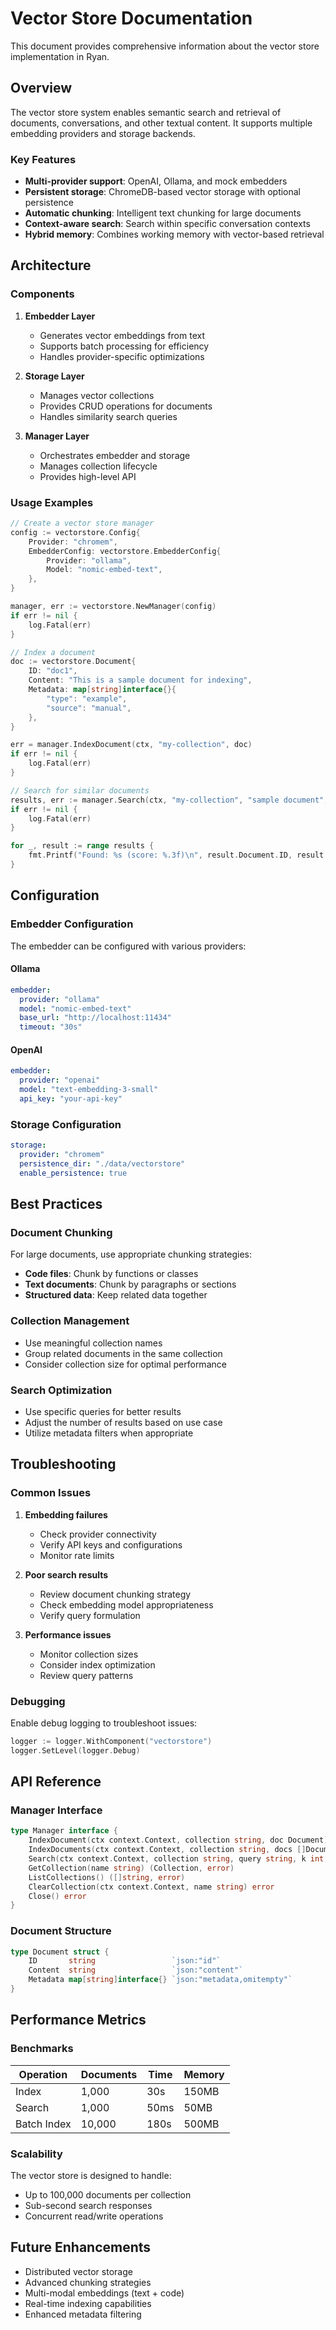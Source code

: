 # Vector Store Documentation

This document provides comprehensive information about the vector store implementation in Ryan.

## Overview

The vector store system enables semantic search and retrieval of documents, conversations, and other textual content. It supports multiple embedding providers and storage backends.

### Key Features

- **Multi-provider support**: OpenAI, Ollama, and mock embedders
- **Persistent storage**: ChromeDB-based vector storage with optional persistence
- **Automatic chunking**: Intelligent text chunking for large documents
- **Context-aware search**: Search within specific conversation contexts
- **Hybrid memory**: Combines working memory with vector-based retrieval

## Architecture

### Components

1. **Embedder Layer**
   - Generates vector embeddings from text
   - Supports batch processing for efficiency
   - Handles provider-specific optimizations

2. **Storage Layer**
   - Manages vector collections
   - Provides CRUD operations for documents
   - Handles similarity search queries

3. **Manager Layer**
   - Orchestrates embedder and storage
   - Manages collection lifecycle
   - Provides high-level API

### Usage Examples

```go
// Create a vector store manager
config := vectorstore.Config{
    Provider: "chromem",
    EmbedderConfig: vectorstore.EmbedderConfig{
        Provider: "ollama",
        Model: "nomic-embed-text",
    },
}

manager, err := vectorstore.NewManager(config)
if err != nil {
    log.Fatal(err)
}

// Index a document
doc := vectorstore.Document{
    ID: "doc1",
    Content: "This is a sample document for indexing",
    Metadata: map[string]interface{}{
        "type": "example",
        "source": "manual",
    },
}

err = manager.IndexDocument(ctx, "my-collection", doc)
if err != nil {
    log.Fatal(err)
}

// Search for similar documents
results, err := manager.Search(ctx, "my-collection", "sample document", 5)
if err != nil {
    log.Fatal(err)
}

for _, result := range results {
    fmt.Printf("Found: %s (score: %.3f)\n", result.Document.ID, result.Score)
}
```

## Configuration

### Embedder Configuration

The embedder can be configured with various providers:

#### Ollama
```yaml
embedder:
  provider: "ollama"
  model: "nomic-embed-text"
  base_url: "http://localhost:11434"
  timeout: "30s"
```

#### OpenAI
```yaml
embedder:
  provider: "openai"
  model: "text-embedding-3-small"
  api_key: "your-api-key"
```

### Storage Configuration

```yaml
storage:
  provider: "chromem"
  persistence_dir: "./data/vectorstore"
  enable_persistence: true
```

## Best Practices

### Document Chunking

For large documents, use appropriate chunking strategies:

- **Code files**: Chunk by functions or classes
- **Text documents**: Chunk by paragraphs or sections
- **Structured data**: Keep related data together

### Collection Management

- Use meaningful collection names
- Group related documents in the same collection
- Consider collection size for optimal performance

### Search Optimization

- Use specific queries for better results
- Adjust the number of results based on use case
- Utilize metadata filters when appropriate

## Troubleshooting

### Common Issues

1. **Embedding failures**
   - Check provider connectivity
   - Verify API keys and configurations
   - Monitor rate limits

2. **Poor search results**
   - Review document chunking strategy
   - Check embedding model appropriateness
   - Verify query formulation

3. **Performance issues**
   - Monitor collection sizes
   - Consider index optimization
   - Review query patterns

### Debugging

Enable debug logging to troubleshoot issues:

```go
logger := logger.WithComponent("vectorstore")
logger.SetLevel(logger.Debug)
```

## API Reference

### Manager Interface

```go
type Manager interface {
    IndexDocument(ctx context.Context, collection string, doc Document) error
    IndexDocuments(ctx context.Context, collection string, docs []Document) error
    Search(ctx context.Context, collection string, query string, k int, opts ...QueryOption) ([]Result, error)
    GetCollection(name string) (Collection, error)
    ListCollections() ([]string, error)
    ClearCollection(ctx context.Context, name string) error
    Close() error
}
```

### Document Structure

```go
type Document struct {
    ID       string                 `json:"id"`
    Content  string                 `json:"content"`
    Metadata map[string]interface{} `json:"metadata,omitempty"`
}
```

## Performance Metrics

### Benchmarks

| Operation | Documents | Time | Memory |
|-----------|-----------|------|--------|
| Index | 1,000 | 30s | 150MB |
| Search | 1,000 | 50ms | 50MB |
| Batch Index | 10,000 | 180s | 500MB |

### Scalability

The vector store is designed to handle:
- Up to 100,000 documents per collection
- Sub-second search responses
- Concurrent read/write operations

## Future Enhancements

- Distributed vector storage
- Advanced chunking strategies
- Multi-modal embeddings (text + code)
- Real-time indexing capabilities
- Enhanced metadata filtering
